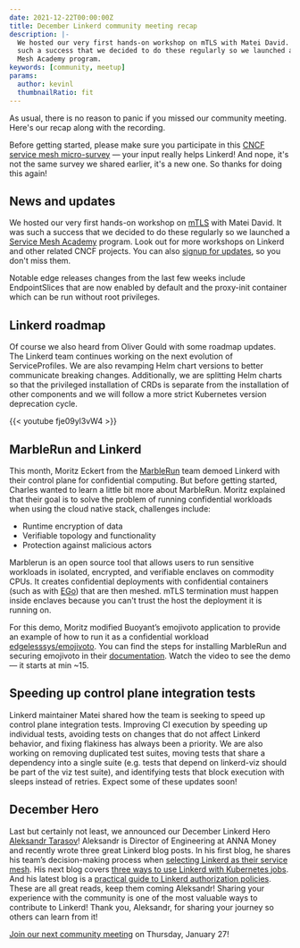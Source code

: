 ```yaml
---
date: 2021-12-22T00:00:00Z
title: December Linkerd community meeting recap
description: |-
  We hosted our very first hands-on workshop on mTLS with Matei David. It was
  such a success that we decided to do these regularly so we launched a Service
  Mesh Academy program.
keywords: [community, meetup]
params:
  author: kevinl
  thumbnailRatio: fit
---
```


As usual, there is no reason to panic if you missed our community meeting.
Here's our recap along with the recording.

Before getting started, please make sure you participate in this
[CNCF service mesh micro-survey](https://www.surveymonkey.co.uk/r/D9RK6HR)
— your input really helps Linkerd! And nope, it's not the same survey we
shared earlier, it's a new one. So thanks for doing this again!

## News and updates

We hosted our very first hands-on workshop on
[mTLS](https://buoyant.io/service-mesh-academy/a-deep-dive-into-kubernetes-mtls-with-linkerd/)
with Matei David. It was such a success that we decided to do these
regularly so we launched a
[Service Mesh Academy](https://buoyant.io/service-mesh-academy/)
program. Look out for more workshops on Linkerd and other related CNCF
projects. You can also
[signup for updates](https://buoyant.io/service-mesh-academy/),
so you don't miss them.

Notable edge releases changes from the last few weeks include
EndpointSlices that are now enabled by default and the proxy-init
container which can be run without root privileges.

## Linkerd roadmap

Of course we also heard from Oliver Gould with some roadmap updates.
The Linkerd team continues working on the next evolution of
ServiceProfiles. We are also revamping Helm chart versions to better
communicate breaking changes. Additionally, we are splitting Helm charts
so that the privileged installation of CRDs is separate from the
installation of other components and we will follow a more strict
Kubernetes version deprecation cycle.

{{< youtube fje09yl3vW4 >}}

## MarbleRun and Linkerd

This month, Moritz Eckert from the [MarbleRun](https://marblerun.sh/)
team demoed Linkerd with their control plane for confidential
computing. But before getting started, Charles wanted to learn a
little bit more about MarbleRun. Moritz explained that their goal
is to solve the problem of running confidential workloads when using
the cloud native stack, challenges include:

- Runtime encryption of data
- Verifiable topology and functionality
- Protection against malicious actors

Marblerun is an open source tool that allows users to run sensitive
workloads in isolated, encrypted, and verifiable enclaves on commodity
CPUs. It creates confidential deployments with confidential containers
(such as with [EGo](https://github.com/edgelesssys/ego)) that are then
meshed.  mTLS termination must happen inside enclaves because you
can't trust the host the deployment it is running on.

For this demo, Moritz modified Buoyant’s emojivoto application to
provide an example of how to run it as a confidential workload
[edgelesssys/emojivoto](https://github.com/edgelesssys/emojivoto). You can find the steps for installing
MarbleRun and securing emojivoto in their
[documentation](https://docs.edgeless.systems/marblerun/#/).
Watch the video to see the demo — it starts at min ~15.

## Speeding up control plane integration tests

Linkerd maintainer Matei shared how the team is seeking to speed
up control plane integration tests. Improving CI execution by
speeding up individual tests, avoiding tests on changes that do
not affect Linkerd behavior, and fixing flakiness has always been
a priority. We are also working on removing duplicated test
suites, moving tests that share a dependency into a single suite
(e.g.  tests that depend on linkerd-viz should be part of the viz
test suite), and identifying tests that block execution with sleeps
instead of retries. Expect some of these updates soon!

## December Hero

Last but certainly not least, we announced our December Linkerd Hero
[Aleksandr Tarasov](https://github.com/aatarasoff)! Aleksandr is
Director of Engineering at ANNA Money and recently wrote three great
Linkerd blog posts. In his first blog, he shares his team’s
decision-making process when
[selecting Linkerd as their service mesh](https://aatarasoff.medium.com/the-journey-to-service-mesh-part-2-how-we-met-linkerd-cd32a6e9fa63).
His next blog covers
[three ways to use Linkerd with Kubernetes jobs](https://itnext.io/three-ways-to-use-linkerd-with-kubernetes-jobs-c12ccc6d4c7c).
And his latest blog is a
[practical guide to Linkerd authorization policies](https://itnext.io/a-practical-guide-for-linkerd-authorization-policies-6cfdb50392e9).
These are all great reads, keep them coming Aleksandr!
Sharing your experience with the community is one of the most
valuable ways to contribute to Linkerd! Thank you, Aleksandr,
for sharing your journey so others can learn from it!

[Join our next community meeting](https://community.cncf.io/events/details/cncf-linkerd-community-presents-january-linkerd-online-community-meetup/)
on Thursday, January 27!
